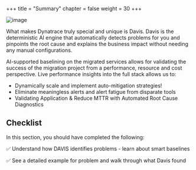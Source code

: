 +++
title = "Summary"
chapter = false
weight = 30
+++

![image](/images/emma.png)

What makes Dynatrace truly special and unique is Davis. Davis is the deterministic AI engine that automatically detects problems for you and pinpoints the root cause and explains the business impact without needing any manual configurations.

AI-supported baselining on the migrated services allows for validating the success of the migration project from a performance, resource and cost perspective. Live performance insights into the full stack allows us to:

* Dynamically scale and implement auto-mitigation strategies!
* Eliminate meaningless alerts and alert fatigue from disparate tools
* Validating Application & Reduce MTTR with Automated Root Cause Diagnostics

## Checklist

In this section, you should have completed the following:

:white_check_mark: Understand how DAVIS identifies problems - learn about smart baselines

:white_check_mark: See a detailed example for problem and walk through what Davis found